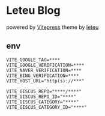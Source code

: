 # Leteu Blog

powered by [Vitepress](https://vitepress.dev/)
theme by [leteu](https://github.com/leteu)

## env

```properties
VITE_GOOGLE_TAG=****
VITE_GOOGLE_VERIFICATION=****
VITE_NAVER_VERIFICATION=****
VITE_BING_VERIFICATION=****
VITE_HOST_URL="http(s)://***"

VITE_GISCUS_REPO="****/****"
VITE_GISCUS_REPO_ID="****"
VITE_GISCUS_CATEGORY="****"
VITE_GISCUS_CATEGORY_ID="****"
```
